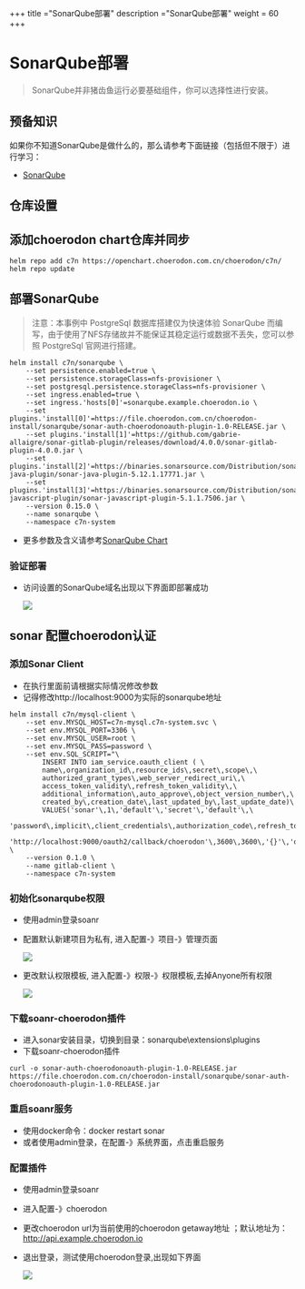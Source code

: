 +++
title ="SonarQube部署"
description ="SonarQube部署"
weight = 60
+++

# SonarQube部署

<blockquote class="note">
SonarQube并非猪齿鱼运行必要基础组件，你可以选择性进行安装。
</blockquote>

## 预备知识

如果你不知道SonarQube是做什么的，那么请参考下面链接（包括但不限于）进行学习：

- [SonarQube](https://docs.sonarqube.org/7.6/)

## 仓库设置

## 添加choerodon chart仓库并同步

```
helm repo add c7n https://openchart.choerodon.com.cn/choerodon/c7n/
helm repo update
```

## 部署SonarQube

<blockquote class="warning">
注意：本事例中 PostgreSql 数据库搭建仅为快速体验 SonarQube 而编写，由于使用了NFS存储故并不能保证其稳定运行或数据不丢失，您可以参照 PostgreSql 官网进行搭建。
</blockquote>

```
helm install c7n/sonarqube \
    --set persistence.enabled=true \
    --set persistence.storageClass=nfs-provisioner \
    --set postgresql.persistence.storageClass=nfs-provisioner \
    --set ingress.enabled=true \
    --set ingress.'hosts[0]'=sonarqube.example.choerodon.io \
    --set plugins.'install[0]'=https://file.choerodon.com.cn/choerodon-install/sonarqube/sonar-auth-choerodonoauth-plugin-1.0-RELEASE.jar \
    --set plugins.'install[1]'=https://github.com/gabrie-allaigre/sonar-gitlab-plugin/releases/download/4.0.0/sonar-gitlab-plugin-4.0.0.jar \
    --set plugins.'install[2]'=https://binaries.sonarsource.com/Distribution/sonar-java-plugin/sonar-java-plugin-5.12.1.17771.jar \
    --set plugins.'install[3]'=https://binaries.sonarsource.com/Distribution/sonar-javascript-plugin/sonar-javascript-plugin-5.1.1.7506.jar \
    --version 0.15.0 \
    --name sonarqube \
    --namespace c7n-system
```

- 更多参数及含义请参考[SonarQube Chart](https://github.com/helm/charts/tree/155659de436be352b0e8fd12d4954d82c62c7068/stable/sonarqube#sonarqube)

### 验证部署

- 访问设置的SonarQube域名出现以下界面即部署成功

    ![](/docs/installation-configuration/image/sonarqube.png)

## sonar 配置choerodon认证
### 添加Sonar Client
- 在执行里面前请根据实际情况修改参数
- 记得修改http://localhost:9000为实际的sonarqube地址
````
helm install c7n/mysql-client \
    --set env.MYSQL_HOST=c7n-mysql.c7n-system.svc \
    --set env.MYSQL_PORT=3306 \
    --set env.MYSQL_USER=root \
    --set env.MYSQL_PASS=password \
    --set env.SQL_SCRIPT="\
        INSERT INTO iam_service.oauth_client ( \
        name\,organization_id\,resource_ids\,secret\,scope\,\
        authorized_grant_types\,web_server_redirect_uri\,\
        access_token_validity\,refresh_token_validity\,\
        additional_information\,auto_approve\,object_version_number\,\
        created_by\,creation_date\,last_updated_by\,last_update_date)\
        VALUES('sonar'\,1\,'default'\,'secret'\,'default'\,\
        'password\,implicit\,client_credentials\,authorization_code\,refresh_token'\,\
        'http://localhost:9000/oauth2/callback/choerodon'\,3600\,3600\,'{}'\,'default'\,1\,0\,NOW()\,0\,NOW());" \
    --version 0.1.0 \
    --name gitlab-client \
    --namespace c7n-system
````

### 初始化sonarqube权限
- 使用admin登录soanr
- 配置默认新建项目为私有, 进入配置-》项目-》管理页面

   ![](/docs/installation-configuration/image/sonarqube_1.png)
   
- 更改默认权限模板, 进入配置-》权限-》权限模板,去掉Anyone所有权限

   ![](/docs/installation-configuration/image/sonarqube_2.png)
   
###  下载soanr-choerodon插件
- 进入sonar安装目录，切换到目录：sonarqube\extensions\plugins
- 下载soanr-choerodon插件
````
curl -o sonar-auth-choerodonoauth-plugin-1.0-RELEASE.jar https://file.choerodon.com.cn/choerodon-install/sonarqube/sonar-auth-choerodonoauth-plugin-1.0-RELEASE.jar
````
###  重启soanr服务
- 使用docker命令：docker restart sonar
- 或者使用admin登录，在配置-》系统界面，点击重启服务

### 配置插件
- 使用admin登录soanr
- 进入配置-》choerodon
- 更改choerodon url为当前使用的choerodon getaway地址 ；默认地址为：http://api.example.choerodon.io
- 退出登录，测试使用choerodon登录,出现如下界面

   ![](/docs/installation-configuration/image/sonarqube_3.png)
   
